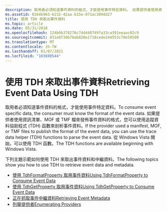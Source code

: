 ```yaml
---
description: 取用者必須知道事件資料的格式，才能使用事件特定資料。 如果提供者使用資訊清單、MOF 或 TMF 檔來發佈事件資料的格式，您可以使用追蹤資料協助程式 (TDH) 函數來剖析事件資料。
ms.assetid: 8164b963-6232-42aa-b15e-071ac389dd27
title: 使用 TDH 來取出事件資料
ms.topic: article
ms.date: 05/31/2018
ms.openlocfilehash: 124b0b378276c7dd440749fa33ca391eeaac02c9
ms.sourcegitcommit: 831e8f3db78ab820e1710cede244553c70e50500
ms.translationtype: MT
ms.contentlocale: zh-TW
ms.lasthandoff: 01/07/2021
ms.locfileid: "103690544"
---
```

# <a name="retrieving-event-data-using-tdh"></a><span data-ttu-id="e68a2-104">使用 TDH 來取出事件資料</span><span class="sxs-lookup"><span data-stu-id="e68a2-104">Retrieving Event Data Using TDH</span></span>

<span data-ttu-id="e68a2-105">取用者必須知道事件資料的格式，才能使用事件特定資料。</span><span class="sxs-lookup"><span data-stu-id="e68a2-105">To consume event specific data, the consumer must know the format of the event data.</span></span> <span data-ttu-id="e68a2-106">如果提供者使用資訊清單、MOF 或 TMF 檔來發佈事件資料的格式，您可以使用追蹤資料協助程式 (TDH) 函數來剖析事件資料。</span><span class="sxs-lookup"><span data-stu-id="e68a2-106">If the provider used a manifest, MOF, or TMF files to publish the format of the event data, you can use the trace data helper (TDH) functions to parse the event data.</span></span> <span data-ttu-id="e68a2-107">從 Windows Vista 開始，可以使用 TDH 函數。</span><span class="sxs-lookup"><span data-stu-id="e68a2-107">The TDH functions are available beginning with Windows Vista.</span></span>

<span data-ttu-id="e68a2-108">下列主題示範如何使用 TDH 來取出事件資料和中繼資料。</span><span class="sxs-lookup"><span data-stu-id="e68a2-108">The following topics show you how to use TDH to retrieve event data and metadata.</span></span>

-   [<span data-ttu-id="e68a2-109">使用 TdhFormatProperty 取用事件資料</span><span class="sxs-lookup"><span data-stu-id="e68a2-109">Using TdhFormatProperty to Consume Event Data</span></span>](using-tdhformatproperty-to-consume-event-data.md)
-   [<span data-ttu-id="e68a2-110">使用 TdhGetProperty 取用事件資料</span><span class="sxs-lookup"><span data-stu-id="e68a2-110">Using TdhGetProperty to Consume Event Data</span></span>](using-tdhgetproperty-to-consume-event-data.md)
-   [<span data-ttu-id="e68a2-111">正在抓取事件中繼資料</span><span class="sxs-lookup"><span data-stu-id="e68a2-111">Retrieving Event Metadata</span></span>](retrieving-event-metadata.md)
-   [<span data-ttu-id="e68a2-112">列舉提供者</span><span class="sxs-lookup"><span data-stu-id="e68a2-112">Enumerating Providers</span></span>](enumerating-providers.md)

 

 




